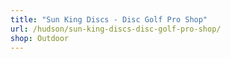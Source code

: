 ```yaml
---
title: "Sun King Discs - Disc Golf Pro Shop"
url: /hudson/sun-king-discs-disc-golf-pro-shop/
shop: Outdoor
---
```

